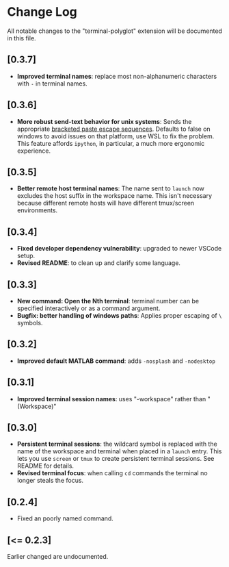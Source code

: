 # Change Log
All notable changes to the "terminal-polyglot" extension will be documented in this file.

## [0.3.7]
- **Improved terminal names**: replace most non-alphanumeric characters
with `-` in terminal names.

## [0.3.6]
- **More robust send-text behavior for unix systems**: Sends the appropriate
  [bracketed paste escape sequences](https://cirw.in/blog/bracketed-paste).
  Defaults to false on windows to avoid issues on that platform, use WSL to fix
  the problem. This feature affords `ipython`, in particular, a much more
  ergonomic experience.

## [0.3.5]

- **Better remote host terminal names**: The name sent to `launch` now excludes
  the host suffix in the workspace name. This isn't necessary because different
  remote hosts will have different tmux/screen environments.

## [0.3.4]

- **Fixed developer dependency vulnerability**: upgraded to newer VSCode
setup.
- **Revised README**: to clean up and clarify some language.

## [0.3.3]
- **New command: Open the Nth terminal**: terminal number can be specified interactively or as a command argument.
- **Bugfix: better handling of windows paths**: Applies proper escaping of `\` symbols.

## [0.3.2]
- **Improved default MATLAB command**: adds `-nosplash` and `-nodesktop`

## [0.3.1]
- **Improved terminal session names**: uses "-workspace" rather than " (Workspace)"

## [0.3.0]
- **Persistent terminal sessions**: the wildcard symbol is replaced with the name
  of the workspace and terminal when placed in a `launch` entry. This lets
  you use `screen` or `tmux` to create persistent terminal sessions.
  See README for details.
- **Revised terminal focus**: when calling `cd` commands the terminal no longer
  steals the focus.

## [0.2.4]
- Fixed an poorly named command.

## [<= 0.2.3]
Earlier changed are undocumented.
